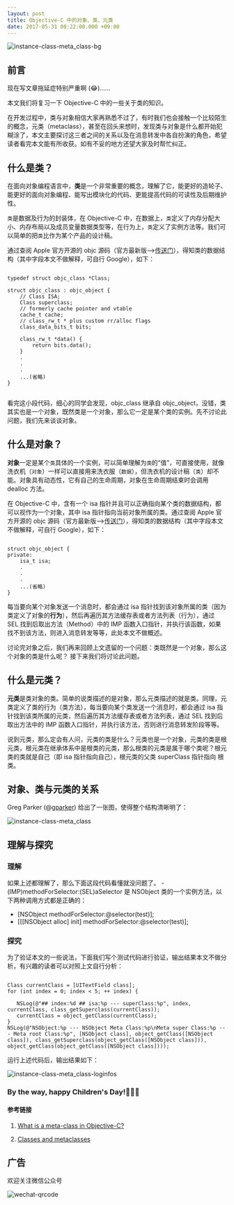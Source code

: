 ```yaml
---
layout: post
title: Objective-C 中的对象、类、元类
date: 2017-05-31 00:22:00.000 +09:00
---
```


![instance-class-meta_class-bg](http://image.tingxins.cn/blog/images/2017/instance-class-meta_class-bg.png)

## 前言

现在写文章拖延症特别严重啊 (😂)......

本文我们将复习一下 Objective-C 中的一些关于类的知识。

在开发过程中，类与对象相信大家再熟悉不过了，有时我们也会接触一个比较陌生的概念，元类（metaclass），甚至在回头来想时，发现类与对象是什么都开始犯糊涂了，本文主要探讨这三者之间的关系以及在消息转发中各自扮演的角色，希望读者看完本文能有所收获。如有不妥的地方还望大家及时帮忙纠正。

## 什么是类？

在面向对象编程语言中，**类**是一个非常重要的概念，理解了它，能更好的造轮子、能更好的面向对象编程、能写出模块化的代码、更能提高代码的可读性及后期维护性。

`类`是数据及行为的封装体，在 Objective-C 中，在数据上，`类`定义了内存分配大小、内存布局以及成员变量数据类型等，在行为上，`类`定义了实例方法等。我们可以简单的把`类`比作为某个产品的设计稿。

通过查阅 Apple 官方开源的 objc 源码（官方最新版—>[传送门](https://opensource.apple.com/source/objc4/objc4-709/)），得知类的数据结构（其中字段本文不做解释，可自行 Google），如下：

```

typedef struct objc_class *Class;

struct objc_class : objc_object {
    // Class ISA;
    Class superclass;
    // formerly cache pointer and vtable
    cache_t cache;  
    // class_rw_t * plus custom rr/alloc flags              
    class_data_bits_t bits;    

    class_rw_t *data() { 
        return bits.data();
    }
    .
    .
    .
    ...(省略)
}
    
```

看完这小段代码，细心的同学会发现，objc_class 继承自 objc_object，没错，类其实也是一个对象，既然类是一个对象，那么它一定是某个类的实例。先不讨论此问题，我们先来谈谈对象。

## 什么是对象？

**对象**一定是某个`类`具体的一个实例，可以简单理解为`类`的“值”，可直接使用，就像洗衣机（`对象`）一样可以直接用来洗衣服（`数据`），但洗衣机的设计稿（`类`）却不能。对象具有动态性，它有自己的生命周期，对象在生命周期结束时会调用 dealloc 方法。

在 Objective-C 中，含有一个 isa 指针并且可以正确指向某个类的数据结构，都可以视作为一个对象，其中 isa 指针指向当前对象所属的类。通过查阅 Apple 官方开源的 objc 源码（官方最新版—>[传送门](https://opensource.apple.com/source/objc4/objc4-709/)），得知类的数据结构（其中字段本文不做解释，可自行 Google），如下：

```

struct objc_object {
private:
    isa_t isa;
    .
    .
    .
    ...(省略)
}

```

每当要向某个对象发送一个消息时，都会通过 isa 指针找到该对象所属的类（因为类定义了对象的**行为**），然后再遍历其方法缓存表或者方法列表（行为），通过 SEL 找到后取出方法（Method）中的 IMP 函数入口指针，并执行该函数，如果找不到该方法，则进入消息转发等等，此处本文不做概述。

讨论完对象之后，我们再来回顾上文遗留的一个问题：类既然是一个对象，那么这个对象的类是什么呢？
接下来我们将讨论此问题。

## 什么是元类？

**元类**是类对象的类。简单的说类描述的是对象，那么元类描述的就是类。同理，元类定义了类的行为（类方法），每当要向某个类发送一个消息时，都会通过 isa 指针找到该类所属的元类，然后遍历其方法缓存表或者方法列表，通过 SEL 找到后取出方法中的 IMP 函数入口指针，并执行该方法，否则进行消息转发阶段等等。

说到元类，那么定会有人问，元类的类是什么？元类也是一个对象，元类的类是根元类，根元类在继承体系中是根类的元类，那么根类的元类是属于哪个类呢？根元类的类就是自己（即 isa 指针指向自己），根元类的父类 superClass 指针指向 根类。

## 对象、类与元类的关系

Greg Parker (@[gparker](https://twitter.com/gparker)) 给出了一张图，使得整个结构清晰明了：

![instance-class-meta_class](http://image.tingxins.cn/blog/images/2017/instance-class-meta_class.png)


## 理解与探究

### 理解

如果上述都理解了，那么下面这段代码看懂就没问题了。 -(IMP)methodForSelector:(SEL)aSelector 是 NSObject 类的一个实例方法，以下两种调用方式都是正确的：
 
- [NSObject methodForSelector:@selector(test)];
- [[[NSObject alloc] init] methodForSelector:@selector(test)];

### 探究

为了验证本文的一些说法，下面我们写个测试代码进行验证，输出结果本文不做分析，有兴趣的读者可以对照上文自行分析：

```

Class currentClass = [UITextField class];
for (int index = 0; index < 5; ++ index) {
   
   NSLog(@"## index:%d ## isa:%p --- superClass:%p", index, currentClass, class_getSuperclass(currentClass));
   currentClass = object_getClass(currentClass);
}
NSLog(@"NSObject:%p --- NSObject Meta Class:%p\nMeta super Class:%p --- Meta root Class:%p", [NSObject class], object_getClass([NSObject class]), class_getSuperclass(object_getClass([NSObject class])), object_getClass(object_getClass([NSObject class])));

```

运行上述代码后，输出结果如下：

![instance-class-meta_class-loginfos](http://image.tingxins.cn/blog/images/2017/instance-class-meta_class-loginfos.png)

### By the way, happy Children's Day!🤡🤡🤡

#### 参考链接

1. [What is a meta-class in Objective-C?](http://www.cocoawithlove.com/2010/01/what-is-meta-class-in-objective-c.html)

2. [Classes and metaclasses](http://www.sealiesoftware.com/blog/archive/2009/04/14/objc_explain_Classes_and_metaclasses.html)

## 广告

欢迎关注微信公众号

![wechat-qrcode](http://image.tingxins.cn/adv/wechat-qrcode.jpg)


